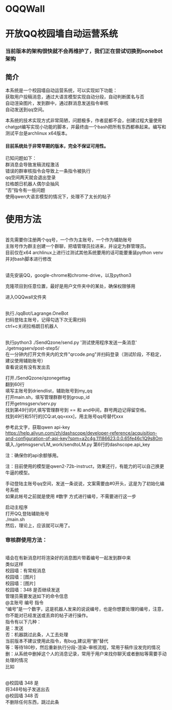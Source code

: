 # OQQWall
# 开放QQ校园墙自动运营系统
### 当前版本的架构很快就不会再维护了，我们正在尝试切换到nonebot架构
## 简介
本系统是一个校园墙自动运营系统，可以实现如下功能：
<br/>获取用户投稿消息，通过大语言模型实现自动分段，自动判断匿名与否
<br/>自动渲染图片，发到群中，通过群消息发送指令审核
<br/>自动发送到qq空间。

本系统的技术实现方式非常简陋，问题极多，作者屁都不会，创建过程大量使用chatgpt编写实现小功能的脚本，并最终由一个bash把所有东西都串起来。编写和测试平台是archlinux x64版本。

#### 目前系统处于非常早期的版本，完全不保证可用性。

已知问题如下：
<br/>群消息会导致发稿流程激活
<br/>错误的群审核指令会导致上一条指令被执行
<br/>qq空间两天就会退出登录
<br/>拉格朗日机器人偶尔会抽风
<br/>“否”指令有一些问题
<br/>使用qwen大语言模型的情况下，处理不了太长的帖子

# 使用方法
<br/>首先需要你注册两个qq号，一个作为主账号，一个作为辅助账号
<br/>主账号作为群主创建一个群聊，把墙管理员拉进来，并设定为群管理员。
<br/>目前仅在x64 archlinux上进行过测试其他系统要用的话可能要重装python venv并对bash脚本进行修改

<br/>请先安装QQ，google-chrome和chrome-drive，以及python3

克隆项目到任意位置，最好是用户文件夹中的某处，确保权限够用

进入OQQwall文件夹

<br/>执行./qqBot/Lagrange.OneBot
<br/>扫码登陆主账号，记得勾选下次无需扫码
<br/>ctrl+c关闭拉格朗日机器人

<br/>执行python3 ./SendQzone/send.py '测试使用程序发送一条消息' ./getmsgserv/post-step5/
<br/>在一分钟内打开文件夹内的文件"qrcode.png"并扫码登录（测试阶段，不稳定，建议使用辅助账号）
<br/>查看说说有没有发出去

打开./SendQzone/qzonegettag
<br/>翻到60行
<br/>填写主账号到driendlist，辅助账号到my_qq
<br/>打开main.sh，填写管理群群号到group_id
<br/>打开getmsgserv/serv.py
<br/>找到第49行的if,填写管理群号到 == 和 and中间，群号两边记得留空格。
<br/>找到49行和51行的[CQ:at,qq=xxx]，用主账号qq号替代xxx

参考此文字，获取qwen api-key
<br/>https://help.aliyun.com/zh/dashscope/developer-reference/acquisition-and-configuration-of-api-key?spm=a2c4g.11186623.0.0.65fe46c1Q9s8Om
<br/>填入./getmsgserv/LM_work/sendtoLM.py 第6行的dashscope.api_key

注：确保你的api余额够用。

注：目前使用的模型是qwen2-72b-instruct，效果还行，有能力的可以自己换更牛逼的模型。

手动登陆主账号qq空间，发送一条说说，文案需要由#0开头，这是为了初始化编号系统
<br/>如果此帐号之前就是使用 #数字 方式进行编号，不需要进行这一步

启动主程序
<br/>打开QQ,登陆辅助账号
<br/>./main.sh 
<br/>然后，理论上，应该就可以用了。

### 审核群使用方法：
<br/>墙会在有新消息时将渲染好的消息图片带着编号一起发到群中来
<br/>类似这样
<br/>校园墙：有常规消息
<br/>校园墙：[图片]
<br/>校园墙：[图片]
<br/>校园墙：348 是否继续发送
<br/>管理员需要发送如下的命令信息
<br/>@主账号 编号 指令
<br/>“编号”是一个数字，这是机器人发来的说说编号，也是你想要处理的编号，注意，你不能对已经发送或丢弃的帖子进行操作。
<br/>指令有以下几种：
<br/>是：发送
<br/>否：机器跳过此条，人工去处理
<br/>当前版本不建议使用此指令，有bug,建议用“删”替代
<br/>等：等待180秒，然后重新执行分段-渲染-审核流程，常用于稿件没发完的情况
<br/>删：从系统中删掉这个人的消息记录，常用于用户来找你聊天或者删帖等需要手动处理的情况
<br/>比如

<br/>@校园墙 348 是
<br/>将348号帖子发送出去
<br/>@校园墙 348 否
<br/>不删除任何东西，跳过此条

